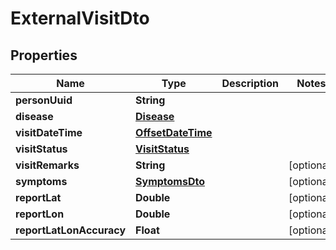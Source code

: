# ExternalVisitDto

## Properties
Name | Type | Description | Notes
------------ | ------------- | ------------- | -------------
**personUuid** | **String** |  | 
**disease** | [**Disease**](Disease.md) |  | 
**visitDateTime** | [**OffsetDateTime**](OffsetDateTime.md) |  | 
**visitStatus** | [**VisitStatus**](VisitStatus.md) |  | 
**visitRemarks** | **String** |  |  [optional]
**symptoms** | [**SymptomsDto**](SymptomsDto.md) |  |  [optional]
**reportLat** | **Double** |  |  [optional]
**reportLon** | **Double** |  |  [optional]
**reportLatLonAccuracy** | **Float** |  |  [optional]
